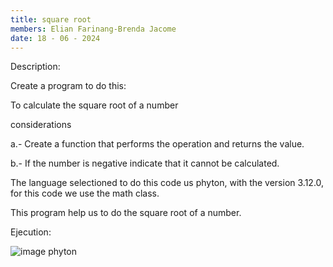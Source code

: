 ```yaml
---
title: square root
members: Elian Farinang-Brenda Jacome
date: 18 - 06 - 2024
---
```

Description: 

Create a program to do this:

To calculate the square root of a number

considerations

a.- Create a function that performs the operation and returns the value.

b.- If the number is negative indicate that it cannot be calculated.

The language selectioned to do this code us phyton, with the version 3.12.0, for this code we use the math class.

This program help us to do the square root of a number.

Ejecution:

![image phyton](https://github.com/Brendajacome/Square-root/assets/169933606/f51d53a7-4667-4098-956a-9894a8f7dff5)



